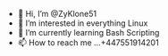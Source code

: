 - 👋 Hi, I’m @ZyKlone51
- 👀 I’m interested in everything Linux
- 🌱 I’m currently learning Bash Scripting
- 📫 How to reach me ...+447551914201

<!---
ZyKlone51/ZyKlone51 is a ✨ special ✨ repository because its `README.md` (this file) appears on your GitHub profile.
You can click the Preview link to take a look at your changes.
--->

